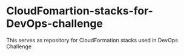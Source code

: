 # CloudFomartion-stacks-for-DevOps-challenge
This serves as repository for CloudFormation stacks used in DevOps Challenge
